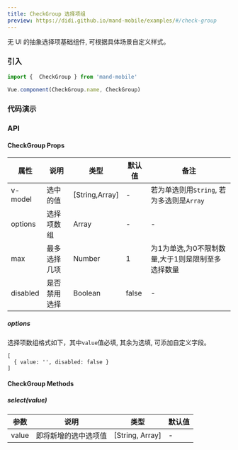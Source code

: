 ```yaml
---
title: CheckGroup 选择项组
preview: https://didi.github.io/mand-mobile/examples/#/check-group
---
```


无 UI 的抽象选择项基础组件, 可根据具体场景自定义样式。

### 引入

```javascript
import {  CheckGroup } from 'mand-mobile'

Vue.component(CheckGroup.name, CheckGroup)
```

### 代码演示
<!-- DEMO -->

### API

#### CheckGroup Props
|属性 | 说明 | 类型 | 默认值 | 备注 |
|----|-----|------|------|------|
|v-model|选中的值|[String,Array]|-|若为单选则用`String`, 若为多选则是`Array`|
|options|选择项数组|Array|-|-|
|max|最多选择几项|Number|1|为1为单选,为0不限制数量,大于1则是限制至多选择数量|
|disabled|是否禁用选择|Boolean|false|-|

##### options
选择项数组格式如下，其中`value`值必填, 其余为选填, 可添加自定义字段。
```
[
  { value: '', disabled: false }
]
```

#### CheckGroup Methods

##### select(value)

|参数 | 说明 | 类型 | 默认值 |
|----|-----|------|------|
|value|即将新增的选中选项值|[String, Array]|-|
